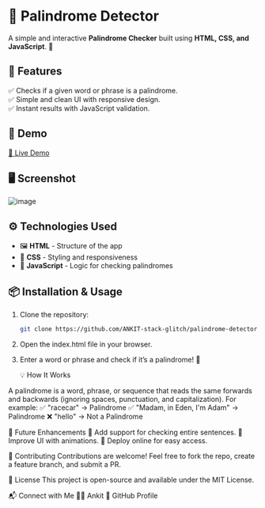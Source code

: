 # 🔁 Palindrome Detector

A simple and interactive **Palindrome Checker** built using **HTML, CSS, and JavaScript**. 🚀  

## 📌 Features  
✅ Checks if a given word or phrase is a palindrome.  
✅ Simple and clean UI with responsive design.  
✅ Instant results with JavaScript validation.  

## 🎥 Demo  
[🔗 Live Demo](#) 

## 🖥️ Screenshot  
 
![image](https://github.com/user-attachments/assets/96085cff-d691-4f34-becf-fe14d67f3e45)


## ⚙️ Technologies Used  
- 🖼 **HTML** - Structure of the app  
- 🎨 **CSS** - Styling and responsiveness  
- 🚀 **JavaScript** - Logic for checking palindromes  

## 📦 Installation & Usage  
1. Clone the repository:  
   ```bash
   git clone https://github.com/ANKIT-stack-glitch/palindrome-detector.git
   
2. Open the index.html file in your browser.
3. Enter a word or phrase and check if it’s a palindrome! 🔄

   
   💡 How It Works
   
A palindrome is a word, phrase, or sequence that reads the same forwards and backwards (ignoring spaces, punctuation, and capitalization).
For example:
✅ "racecar" → Palindrome
✅ "Madam, in Eden, I'm Adam" → Palindrome
❌ "hello" → Not a Palindrome


🚀 Future Enhancements
🔹 Add support for checking entire sentences.
🔹 Improve UI with animations.
🔹 Deploy online for easy access.


🙌 Contributing
Contributions are welcome! Feel free to fork the repo, create a feature branch, and submit a PR.


📝 License
This project is open-source and available under the MIT License.


📬 Connect with Me
👨‍💻 Ankit
🔗 GitHub Profile

